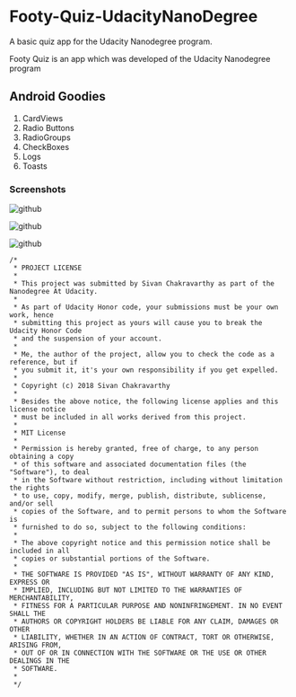 # Footy-Quiz-UdacityNanoDegree
A basic quiz app for the Udacity Nanodegree program.

Footy Quiz is an app which was developed of the Udacity Nanodegree program

## Android Goodies
1. CardViews
2. Radio Buttons
3. RadioGroups
4. CheckBoxes
5. Logs
6. Toasts

### Screenshots

![github](https://user-images.githubusercontent.com/10433759/45821803-b1310280-bd07-11e8-8ca9-599a1ff1c805.png)

![github](https://user-images.githubusercontent.com/10433759/45821819-bc842e00-bd07-11e8-9e7a-d7e0f0c5cb44.png)

![github](https://user-images.githubusercontent.com/10433759/45821845-cc037700-bd07-11e8-8985-4a1cd472b7f4.png)

```
/*
 * PROJECT LICENSE
 *
 * This project was submitted by Sivan Chakravarthy as part of the Nanodegree At Udacity.
 *
 * As part of Udacity Honor code, your submissions must be your own work, hence
 * submitting this project as yours will cause you to break the Udacity Honor Code
 * and the suspension of your account.
 *
 * Me, the author of the project, allow you to check the code as a reference, but if
 * you submit it, it's your own responsibility if you get expelled.
 *
 * Copyright (c) 2018 Sivan Chakravarthy
 *
 * Besides the above notice, the following license applies and this license notice
 * must be included in all works derived from this project.
 *
 * MIT License
 *
 * Permission is hereby granted, free of charge, to any person obtaining a copy
 * of this software and associated documentation files (the "Software"), to deal
 * in the Software without restriction, including without limitation the rights
 * to use, copy, modify, merge, publish, distribute, sublicense, and/or sell
 * copies of the Software, and to permit persons to whom the Software is
 * furnished to do so, subject to the following conditions:
 *
 * The above copyright notice and this permission notice shall be included in all
 * copies or substantial portions of the Software.
 *
 * THE SOFTWARE IS PROVIDED "AS IS", WITHOUT WARRANTY OF ANY KIND, EXPRESS OR
 * IMPLIED, INCLUDING BUT NOT LIMITED TO THE WARRANTIES OF MERCHANTABILITY,
 * FITNESS FOR A PARTICULAR PURPOSE AND NONINFRINGEMENT. IN NO EVENT SHALL THE
 * AUTHORS OR COPYRIGHT HOLDERS BE LIABLE FOR ANY CLAIM, DAMAGES OR OTHER
 * LIABILITY, WHETHER IN AN ACTION OF CONTRACT, TORT OR OTHERWISE, ARISING FROM,
 * OUT OF OR IN CONNECTION WITH THE SOFTWARE OR THE USE OR OTHER DEALINGS IN THE
 * SOFTWARE.
 *
 */
```
